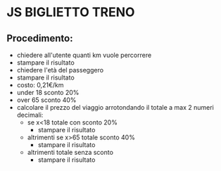# JS BIGLIETTO TRENO

## Procedimento:

- chiedere all'utente quanti km vuole percorrere
- stampare il risultato
- chiedere l'età del passeggero
- stampare il risultato
- costo: 0,21€/km
- under 18 sconto 20%
- over 65 sconto 40%
- calcolare il prezzo del viaggio arrotondando il totale a max 2 numeri decimali:
  - se x<18 totale con sconto 20%
    - stampare il risultato
  - altrimenti se x>65 totale sconto 40%
    - stampare il risultato
  - altrimenti totale senza sconto
    - stampare il risultato